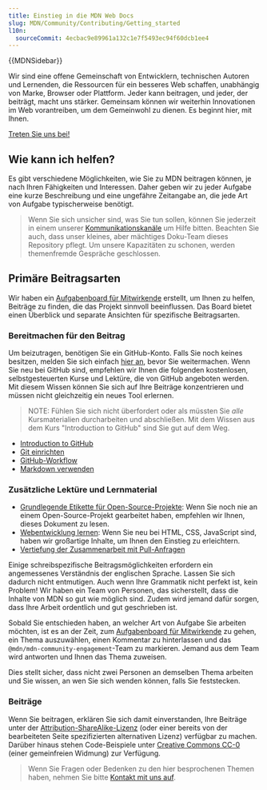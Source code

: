 ```yaml
---
title: Einstieg in die MDN Web Docs
slug: MDN/Community/Contributing/Getting_started
l10n:
  sourceCommit: 4ecbac9e89961a132c1e7f5493ec94f60dcb1ee4
---
```


{{MDNSidebar}}

Wir sind eine offene Gemeinschaft von Entwicklern, technischen Autoren und Lernenden, die Ressourcen für ein besseres Web schaffen, unabhängig von Marke, Browser oder Plattform. Jeder kann beitragen, und jeder, der beiträgt, macht uns stärker. Gemeinsam können wir weiterhin Innovationen im Web vorantreiben, um dem Gemeinwohl zu dienen. Es beginnt hier, mit Ihnen.

[Treten Sie uns bei!](/de/docs/MDN/Community/Communication_channels)

## Wie kann ich helfen?

Es gibt verschiedene Möglichkeiten, wie Sie zu MDN beitragen können, je nach Ihren Fähigkeiten und Interessen. Daher geben wir zu jeder Aufgabe eine kurze Beschreibung und eine ungefähre Zeitangabe an, die jede Art von Aufgabe typischerweise benötigt.

> Wenn Sie sich unsicher sind, was Sie tun sollen, können Sie jederzeit in einem unserer [Kommunikationskanäle](/de/docs/MDN/Community/Communication_channels) um Hilfe bitten.
> Beachten Sie auch, dass unser kleines, aber mächtiges Doku-Team dieses Repository pflegt. Um unsere Kapazitäten zu schonen, werden themenfremde Gespräche geschlossen.

## Primäre Beitragsarten

Wir haben ein [Aufgabenboard für Mitwirkende](https://github.com/orgs/mdn/projects/25/views/1) erstellt, um Ihnen zu helfen, Beiträge zu finden, die das Projekt sinnvoll beeinflussen. Das Board bietet einen Überblick und separate Ansichten für spezifische Beitragsarten.

### Bereitmachen für den Beitrag

Um beizutragen, benötigen Sie ein GitHub-Konto. Falls Sie noch keines besitzen, melden Sie sich einfach [hier an](https://github.com/signup), bevor Sie weitermachen. Wenn Sie neu bei GitHub sind, empfehlen wir Ihnen die folgenden kostenlosen, selbstgesteuerten Kurse und Lektüre, die von GitHub angeboten werden. Mit diesem Wissen können Sie sich auf Ihre Beiträge konzentrieren und müssen nicht gleichzeitig ein neues Tool erlernen.

> NOTE: Fühlen Sie sich nicht überfordert oder als müssten Sie _alle_ Kursmaterialien durcharbeiten und abschließen. Mit dem Wissen aus dem Kurs "Introduction to GitHub" sind Sie gut auf dem Weg.

- [Introduction to GitHub](https://github.com/skills/introduction-to-github)
- [Git einrichten](https://docs.github.com/en/get-started/getting-started-with-git/set-up-git)
- [GitHub-Workflow](https://docs.github.com/en/get-started/using-github/github-flow)
- [Markdown verwenden](https://github.com/skills/communicate-using-markdown)

### Zusätzliche Lektüre und Lernmaterial

- [Grundlegende Etikette für Open-Source-Projekte](/de/docs/MDN/Community/Open_source_etiquette): Wenn Sie noch nie an einem Open-Source-Projekt gearbeitet haben, empfehlen wir Ihnen, dieses Dokument zu lesen.
- [Webentwicklung lernen](/de/docs/Learn): Wenn Sie neu bei HTML, CSS, JavaScript sind, haben wir großartige Inhalte, um Ihnen den Einstieg zu erleichtern.
- [Vertiefung der Zusammenarbeit mit Pull-Anfragen](https://docs.github.com/en/pull-requests/collaborating-with-pull-requests)

Einige schreibspezifische Beitragsmöglichkeiten erfordern ein angemessenes Verständnis der englischen Sprache. Lassen Sie sich dadurch nicht entmutigen. Auch wenn Ihre Grammatik nicht perfekt ist, kein Problem! Wir haben ein Team von Personen, das sicherstellt, dass die Inhalte von MDN so gut wie möglich sind. Zudem wird jemand dafür sorgen, dass Ihre Arbeit ordentlich und gut geschrieben ist.

Sobald Sie entschieden haben, an welcher Art von Aufgabe Sie arbeiten möchten, ist es an der Zeit, zum [Aufgabenboard für Mitwirkende](https://github.com/orgs/mdn/projects/25/views/1) zu gehen, ein Thema auszuwählen, einen Kommentar zu hinterlassen und das `@mdn/mdn-community-engagement`-Team zu markieren. Jemand aus dem Team wird antworten und Ihnen das Thema zuweisen.

Dies stellt sicher, dass nicht zwei Personen an demselben Thema arbeiten und Sie wissen, an wen Sie sich wenden können, falls Sie feststecken.

### Beiträge

Wenn Sie beitragen, erklären Sie sich damit einverstanden, Ihre Beiträge unter der [Attribution-ShareAlike-Lizenz](https://creativecommons.org/licenses/by-sa/4.0/) (oder einer bereits von der bearbeiteten Seite spezifizierten alternativen Lizenz) verfügbar zu machen. Darüber hinaus stehen Code-Beispiele unter [Creative Commons CC-0](https://creativecommons.org/public-domain/cc0/) (einer gemeinfreien Widmung) zur Verfügung.

> Wenn Sie Fragen oder Bedenken zu den hier besprochenen Themen haben, nehmen Sie bitte [Kontakt mit uns auf](/de/docs/MDN/Community/Communication_channels).
